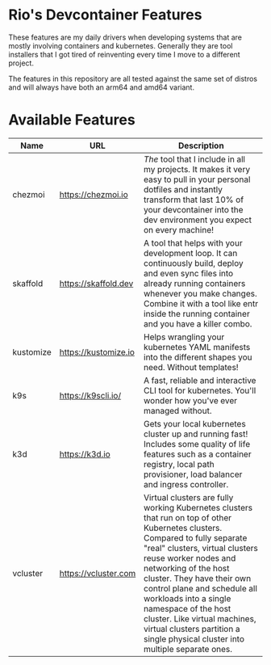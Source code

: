 # Rio's Devcontainer Features

These features are my daily drivers when developing systems that are mostly
involving containers and kubernetes. Generally they are tool installers that I
got tired of reinventing every time I move to a different project.

The features in this repository are all tested against the same set of distros
and will always have both an arm64 and amd64 variant.

# Available Features

| Name | URL | Description |
| ---  | --- | ---         |
| chezmoi   | https://chezmoi.io | *The* tool that I include in all my projects. It makes it very easy to pull in your personal dotfiles and instantly transform that last 10% of your devcontainer into the dev environment you expect on every machine! |
| skaffold  | https://skaffold.dev | A tool that helps with your development loop. It can continuously build, deploy and even sync files into already running containers whenever you make changes. Combine it with a tool like entr inside the running container and you have a killer combo. |
| kustomize | https://kustomize.io | Helps wrangling your kubernetes YAML manifests into the different shapes you need. Without templates! |
| k9s       | https://k9scli.io/ | A fast, reliable and interactive CLI tool for kubernetes. You'll wonder how you've ever managed without. |
| k3d       | https://k3d.io | Gets your local kubernetes cluster up and running fast! Includes some quality of life features such as a container registry, local path provisioner, load balancer and ingress controller. |
| vcluster  | https://vcluster.com | Virtual clusters are fully working Kubernetes clusters that run on top of other Kubernetes clusters. Compared to fully separate "real" clusters, virtual clusters reuse worker nodes and networking of the host cluster. They have their own control plane and schedule all workloads into a single namespace of the host cluster. Like virtual machines, virtual clusters partition a single physical cluster into multiple separate ones. |
